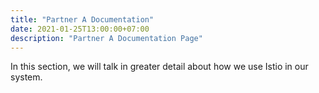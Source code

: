 ```yaml
---
title: "Partner A Documentation"
date: 2021-01-25T13:00:00+07:00
description: "Partner A Documentation Page"
---
```


In this section, we will talk in greater detail about how we use Istio in our system. 